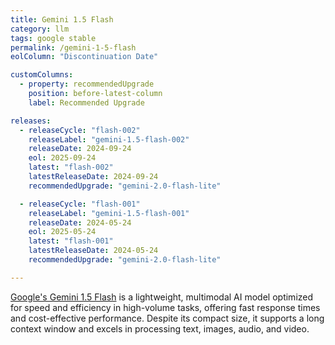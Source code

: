 ```yaml
---
title: Gemini 1.5 Flash
category: llm
tags: google stable
permalink: /gemini-1-5-flash
eolColumn: "Discontinuation Date"

customColumns:
  - property: recommendedUpgrade
    position: before-latest-column
    label: Recommended Upgrade

releases:
  - releaseCycle: "flash-002"
    releaseLabel: "gemini-1.5-flash-002"
    releaseDate: 2024-09-24
    eol: 2025-09-24
    latest: "flash-002"
    latestReleaseDate: 2024-09-24
    recommendedUpgrade: "gemini-2.0-flash-lite"

  - releaseCycle: "flash-001"
    releaseLabel: "gemini-1.5-flash-001"
    releaseDate: 2024-05-24
    eol: 2025-05-24
    latest: "flash-001"
    latestReleaseDate: 2024-05-24
    recommendedUpgrade: "gemini-2.0-flash-lite"

---
```


[​Google's Gemini 1.5 Flash](https://blog.google/technology/ai/google-gemini-update-flash-ai-assistant-io-2024/) is a lightweight, multimodal AI model optimized for speed and efficiency in high-volume tasks, offering fast response times and cost-effective performance. Despite its compact size, it supports a long context window and excels in processing text, images, audio, and video. 
